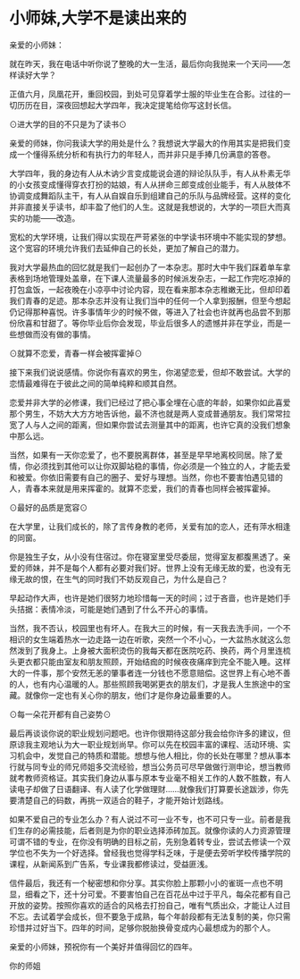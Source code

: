 # 小师妹,大学不是读出来的

亲爱的小师妹：

就在昨天，我在电话中听你说了整晚的大一生活，最后你向我抛来一个天问——怎样读好大学？

正值六月，凤凰花开，重回校园，到处可见穿着学士服的毕业生在合影。过往的一切历历在目，深夜回想起大学四年，我决定提笔给你写这封长信。

⊙进大学的目的不只是为了读书⊙

亲爱的师妹，你问我读大学的用处是什么？我想说大学最大的作用其实是把我们变成一个懂得系统分析和有执行力的年轻人，而并非只是手捧几份满意的答卷。

大学四年，我的身边有人从木讷少言变成能说会道的辩论队队手，有人从朴素无华的小女孩变成懂得穿衣打扮的姑娘，有人从拼命三郎变成创业能手，有人从肢体不协调变成舞蹈队主干，有人从自娱自乐到组建自己的乐队与品牌经营。这样的变化并非直接关乎读书，却丰盈了他们的人生。这就是我想说的，大学的一项巨大而真实的功能——改造。

宽松的大学环境，让我们得以实现在严苛紧张的中学读书环境中不能实现的梦想。这个宽容的环境允许我们去延伸自己的长处，更加了解自己的潜力。

我对大学最热血的回忆就是我们一起创办了一本杂志。那时大中午我们踩着单车拿表格到场地管理处盖章，在下课人流量最多的时候派发杂志，一起工作完吃凉掉的打包盒饭，一起夜晚在小凉亭中讨论内容，现在看来那本杂志稚嫩无比，但却印着我们青春的足迹。那本杂志并没有让我们当中的任何一个人拿到报酬，但至今想起仍记得那种喜悦。许多事情年少的时候不做，等进入了社会也许就再也品尝不到那份欣喜和甘甜了。等你毕业后你会发现，毕业后很多人的遗憾并非在学业，而是一些想做而没有做的事情。

⊙就算不恋爱，青春一样会被挥霍掉⊙

接下来我们说说感情。你说你有喜欢的男生，你渴望恋爱，但却不敢尝试。大学的恋情最难得在于彼此之间的简单纯粹和顺其自然。

恋爱并非大学的必修课，我们已经过了把心事全埋在心底的年龄，如果你如此喜爱那个男生，不妨大大方方地告诉他，最不济也就是两人变成普通朋友。我们常常拉宽了人与人之间的距离，但如果你尝试去测量其中的距离，也许它真的没我们想象中那么远。

当然，如果有一天你恋爱了，也不要脱离群体，甚至是早早地离校同居。除了爱情，你必须找到其他可以让你双脚站稳的事情，你必须是一个独立的人，才能去爱和被爱。你依旧需要有自己的圈子、爱好与理想。当然，你也不要害怕遇见错的人，青春本来就是用来挥霍的。就算不恋爱，我们的青春也同样会被挥霍掉。

⊙最好的品质是宽容⊙

在大学里，让我们成长的，除了言传身教的老师，关爱有加的恋人，还有萍水相逢的同窗。

你是独生子女，从小没有住宿过。你在寝室里受尽委屈，觉得室友都腹黑透了。亲爱的师妹，并不是每个人都有必要对我们好。世界上没有无缘无故的爱，也没有无缘无故的恨，在生气的同时我们不妨反观自己，为什么是自己？

早起动作大声，也许是她们很努力地珍惜每一天的时间；过于吝啬，也许是她们手头拮据：表情冷淡，可能是她们遇到了什么不开心的事情。

当然，我不否认，校园里也有坏人。在我大三的时候，有一天我去洗手间，一个不相识的女生端着热水一边走路一边在听歌，突然一个不小心，一大盆热水就这么忽然泼到了我身上。上身被大面积烫伤的我每天都在医院吃药、换药，两个月里连梳头更衣都只能由室友和朋友照顾，开始结痂的时候夜夜痛痒到完全不能入睡。这样大的一件事，那个安然无恙的肇事者连一分钱也不愿意赔偿。这世界上有心地不善的人，也有内心温暖的人。那些照顾我喝粥更衣的朋友们，才是我人生旅途中的宝藏。就像你一定也有关心你的朋友，他们才是你身边最重要的人。

⊙每一朵花开都有自己姿势⊙

最后再谈谈你说的职业规划问题吧。也许你很期待这部分我会给你许多的建议，但原谅我主观地认为大一职业规划尚早。你可以先在校园丰富的课程、活动环境、实习机会中，发觉自己的特质和潜能。想想与他人相比，你的长处在哪里？想从事本行就与同专业的师兄师姐多交流经验，想当公务员可尽早做做行测申论，想当教师就考教师资格证。其实我们身边从事与原本专业毫不相关工作的人数不胜数，有人读电子却做了日语翻译、有人读了化学做理财……就像我们打算要长途跋涉，你先要清楚自己的码数，再挑一双适合的鞋子，才能开始计划路线。

如果不爱自己的专业怎么办？有人说过不可一业不专，也不可只专一业。前者是我们生存的必需技能，后者则是为你的职业选择添砖加瓦。就像你读的人力资源管理可谓不错的专业，在你没有明确的目标之前，先别急着转专业，尝试去修读一个双学位也不失为一个好选择。曾经我也觉得学科乏味，于是便去旁听学校传播学院的课程，从新闻系到广告系，专业课我都修读过，受益匪浅。

信件最后，我还有一个秘密想和你分享。其实你脸上那颗小小的雀斑一点也不明显，细看之下，还十分可爱。不要害怕自己在百花丛中过于平凡，每朵花都有自己开放的姿势。按照你喜欢的适合的风格去打扮自己，唯有气质出众，才能让人过目不忘。去试着学会成长，但不要急于成熟，每个年龄段都有无法复制的美，你只需珍惜并过好当下。四年的时间，足够你脱胎换骨变成内心最想成为的那个人。

亲爱的小师妹，预祝你有一个美好并值得回忆的四年。

你的师姐